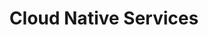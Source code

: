 ---
title: "Cloud Native Services"
description: "Cloud Native Development Services."

url: services-form
draft: false

clickup_service_iframe_url: "https://forms.clickup.com/9006002197/f/8cctc0n-7807/H0TPFWOAK9IO6LTFAZ"

navigation:
  logo: "images/icons/opensource.png"
  logo_text: "Cloud Native Services"
  logo_text_color: "secblack"
  
  menu:
  - name: "Submit Service Requirements Form"
    type: modal
    url: "#service-form"
  # - name: "Another 2"
  #   url: "/"
  # - name: "Test 3"
  #   url: "/"

  navigation_button:
    enable: false
    icon: "far fa-user"
    label: "Log In"
    link: "#!"
  navigation_button_two:
    enable: true
    label: "Book a Call"
    link: "#!"

banner:
  bg_color: "#fa9e26"
  subtitle: "We Are Delta"
  subtitle_color: ""
  title: "get fastest loan with smart way A seating home"
  title_color: ""
  description: "Lorem ipsum dolor sit amet, consetetur sadipscing elitr, diam nonumy eirmod tempor invidunt ut labore dolore magna"
  description_color: ""
  image: images/banner-about.png
  button:
    enable: true
    label: "Get started now"
    icon: "fas fa-arrow-right"
    link: "contact/"
  video_button:
    enable: false
    label: "Watch demo"
    video_url: ""

# image_and_content_block
image_and_content_block:
  enable: true
  blocks:
  - enable: true
    subtitle: "We Are Delta"
    title: "Lots of people love us, <br> and we're also."
    image: "images/content/compage/what-is-compage.svg"
    content_position: "right" # Value will be - "left/right"
    bg_color: ""
    content_color: ""
    content: |
      Vestibulum ante ipsum primis in faucibus orci luctus et ultrices posuere cubilia Curae; Donec velit neque, auctor sit amet aliquam vel, ullamcorper sit amet ligula estibulum.

      * luctus et ultrices uere cubia Curae Donec verglit
      * Neque auctor congue leo eget malesuada Vivamus
      * Sit amet dui Nulla quis lorem ut libero malesuada feugiat
      * Donec verglit neque, auctor congue leo  malesuada.

  - enable: true
    subtitle: "We Are Delta"
    title: "Lots of people love us, <br> and we're also."
    image: "images/content/compage/how-it-works.svg"
    content_position: "left" # Value will be - "left/right"
    bg_color: "#e9f1ff"
    content_color: ""
    content: |
      Vestibulum ante ipsum primis in faucibus orci luctus et ultrices posuere cubilia Curae; Donec velit neque, auctor sit amet aliquam vel, ullamcorper sit amet ligula estibulum.

      * luctus et ultrices uere cubia Curae Donec verglit
      * Neque auctor congue leo eget malesuada Vivamus
      * Sit amet dui Nulla quis lorem ut libero malesuada feugiat
      * Donec verglit neque, auctor congue leo  malesuada.

  - enable: true
    subtitle: "We Are Delta"
    title: "Lots of people love us, <br> and we're also."
    image: "images/content/compage/integrations-features.svg"
    content_position: "right" # Value will be - "left/right"
    bg_color: ""
    content_color: ""
    content: |
      Vestibulum ante ipsum primis in faucibus orci luctus et ultrices posuere cubilia Curae; Donec velit neque, auctor sit amet aliquam vel, ullamcorper sit amet ligula estibulum.

      * luctus et ultrices uere cubia Curae Donec verglit
      * Neque auctor congue leo eget malesuada Vivamus
      * Sit amet dui Nulla quis lorem ut libero malesuada feugiat
      * Donec verglit neque, auctor congue leo  malesuada.
  
call_to_action:
  enable: true
  title: "Start using <br/> Compage <br/> platform today..."
  title_color: "#fff"
  image: "images/call-to-actions/compage/robo-image.svg"
  button_label: "Get Started"
  button_type: "modal"
  button_link: "#service-form"
  bg_color: "#005DFF"
  bottom_bg_color: "#091922"

footer:
  footer_light: false
---